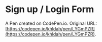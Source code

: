 # Sign up / Login Form

A Pen created on CodePen.io. Original URL: [https://codepen.io/khldah/pen/LYGmPZR](https://codepen.io/khldah/pen/LYGmPZR).


